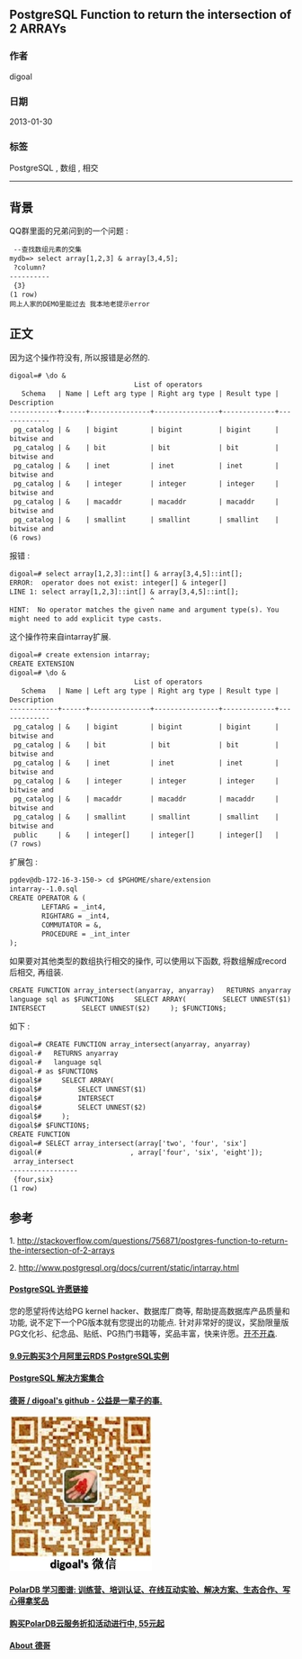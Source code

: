 ## PostgreSQL Function to return the intersection of 2 ARRAYs  
                       
### 作者                        
digoal                       
                         
### 日期                         
2013-01-30                   
                                  
### 标签                  
PostgreSQL , 数组 , 相交    
                  
----                  
                   
## 背景      
QQ群里面的兄弟问到的一个问题 :   
  
```  
 --查找数组元素的交集  
mydb=> select array[1,2,3] & array[3,4,5];  
 ?column?   
----------  
 {3}  
(1 row)  
网上人家的DEMO里能过去 我本地老提示error   
```  
  
## 正文  
因为这个操作符没有, 所以报错是必然的.  
  
```  
digoal=# \do &  
                               List of operators  
   Schema   | Name | Left arg type | Right arg type | Result type | Description   
------------+------+---------------+----------------+-------------+-------------  
 pg_catalog | &    | bigint        | bigint         | bigint      | bitwise and  
 pg_catalog | &    | bit           | bit            | bit         | bitwise and  
 pg_catalog | &    | inet          | inet           | inet        | bitwise and  
 pg_catalog | &    | integer       | integer        | integer     | bitwise and  
 pg_catalog | &    | macaddr       | macaddr        | macaddr     | bitwise and  
 pg_catalog | &    | smallint      | smallint       | smallint    | bitwise and  
(6 rows)  
```  
  
报错 :   
  
```  
digoal=# select array[1,2,3]::int[] & array[3,4,5]::int[];  
ERROR:  operator does not exist: integer[] & integer[]  
LINE 1: select array[1,2,3]::int[] & array[3,4,5]::int[];  
                                   ^  
HINT:  No operator matches the given name and argument type(s). You might need to add explicit type casts.  
```  
  
这个操作符来自intarray扩展.  
  
```  
digoal=# create extension intarray;  
CREATE EXTENSION  
digoal=# \do &  
                               List of operators  
   Schema   | Name | Left arg type | Right arg type | Result type | Description   
------------+------+---------------+----------------+-------------+-------------  
 pg_catalog | &    | bigint        | bigint         | bigint      | bitwise and  
 pg_catalog | &    | bit           | bit            | bit         | bitwise and  
 pg_catalog | &    | inet          | inet           | inet        | bitwise and  
 pg_catalog | &    | integer       | integer        | integer     | bitwise and  
 pg_catalog | &    | macaddr       | macaddr        | macaddr     | bitwise and  
 pg_catalog | &    | smallint      | smallint       | smallint    | bitwise and  
 public     | &    | integer[]     | integer[]      | integer[]   |   
(7 rows)  
```  
  
扩展包 :   
  
```  
pgdev@db-172-16-3-150-> cd $PGHOME/share/extension  
intarray--1.0.sql   
CREATE OPERATOR & (  
        LEFTARG = _int4,  
        RIGHTARG = _int4,  
        COMMUTATOR = &,  
        PROCEDURE = _int_inter  
);  
```  
  
如果要对其他类型的数组执行相交的操作, 可以使用以下函数, 将数组解成record后相交, 再组装.  
  
```  
CREATE FUNCTION array_intersect(anyarray, anyarray)   RETURNS anyarray   language sql as $FUNCTION$     SELECT ARRAY(         SELECT UNNEST($1)         INTERSECT         SELECT UNNEST($2)     ); $FUNCTION$;  
```  
  
如下 :   
  
```  
digoal=# CREATE FUNCTION array_intersect(anyarray, anyarray)  
digoal-#   RETURNS anyarray  
digoal-#   language sql  
digoal-# as $FUNCTION$  
digoal$#     SELECT ARRAY(  
digoal$#         SELECT UNNEST($1)  
digoal$#         INTERSECT  
digoal$#         SELECT UNNEST($2)  
digoal$#     );  
digoal$# $FUNCTION$;  
CREATE FUNCTION  
digoal=# SELECT array_intersect(array['two', 'four', 'six']  
digoal(#                      , array['four', 'six', 'eight']);  
 array_intersect   
-----------------  
 {four,six}  
(1 row)  
```  
  
## 参考  
1\. http://stackoverflow.com/questions/756871/postgres-function-to-return-the-intersection-of-2-arrays  
  
2\. http://www.postgresql.org/docs/current/static/intarray.html  
  
  
  
  
  
  
  
  
  
  
  
  
  
  
  
  
  
  
  
  
  
  
  
  
  
  
  
  
  
  
  
  
  
  
  
  
  
  
  
  
  
  
  
  
  
  
  
  
  
  
  
  
  
  
  
  
  
  
  
  
  
  
  
  
  
  
  
  
  
  
  
  
  
  
#### [PostgreSQL 许愿链接](https://github.com/digoal/blog/issues/76 "269ac3d1c492e938c0191101c7238216")
您的愿望将传达给PG kernel hacker、数据库厂商等, 帮助提高数据库产品质量和功能, 说不定下一个PG版本就有您提出的功能点. 针对非常好的提议，奖励限量版PG文化衫、纪念品、贴纸、PG热门书籍等，奖品丰富，快来许愿。[开不开森](https://github.com/digoal/blog/issues/76 "269ac3d1c492e938c0191101c7238216").  
  
  
#### [9.9元购买3个月阿里云RDS PostgreSQL实例](https://www.aliyun.com/database/postgresqlactivity "57258f76c37864c6e6d23383d05714ea")
  
  
#### [PostgreSQL 解决方案集合](https://yq.aliyun.com/topic/118 "40cff096e9ed7122c512b35d8561d9c8")
  
  
#### [德哥 / digoal's github - 公益是一辈子的事.](https://github.com/digoal/blog/blob/master/README.md "22709685feb7cab07d30f30387f0a9ae")
  
  
![digoal's wechat](../pic/digoal_weixin.jpg "f7ad92eeba24523fd47a6e1a0e691b59")
  
  
#### [PolarDB 学习图谱: 训练营、培训认证、在线互动实验、解决方案、生态合作、写心得拿奖品](https://www.aliyun.com/database/openpolardb/activity "8642f60e04ed0c814bf9cb9677976bd4")
  
  
#### [购买PolarDB云服务折扣活动进行中, 55元起](https://www.aliyun.com/activity/new/polardb-yunparter?userCode=bsb3t4al "e0495c413bedacabb75ff1e880be465a")
  
  
#### [About 德哥](https://github.com/digoal/blog/blob/master/me/readme.md "a37735981e7704886ffd590565582dd0")
  

